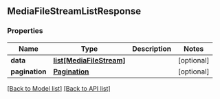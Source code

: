 ## MediaFileStreamListResponse

### Properties
Name | Type | Description | Notes
------------ | ------------- | ------------- | -------------
**data** | [**list[MediaFileStream]**](#MediaFileStream) |  | [optional] 
**pagination** | [**Pagination**](#Pagination) |  | [optional] 

[[Back to Model list]](#documentation-for-models) [[Back to API list]](#documentation-for-api-endpoints)


